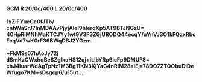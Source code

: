 #### GCM R 20/0c/400 L 20/0c/400
**1xZiFYueCe0fJTb/**<br/>**cnhWaSrJ7InMDAAvPjyjAleI9hlerqXp5AT9BTJNGzU=**<br/>**40HpRiMNhMaKTCJYyfwt9V3F3ZGjURODQ44ecqY/uYnVJ3O1kFQzxRbcFcqVd7wK0rF36BWqDBJ2YGzm...**<br/><br/>
**+FkM9s07hAoJy72j**<br/>**dSmKzCWxhqBeSZgIkoHS12qj+iLIbYRp6icFp9DMUF8=**<br/>**chJ4luarWdAgTpNz1M3Bg11KN3KjYaG4nRIM28aIEjs78DO7ZTOObuDiDeWfugo7KM+sDsgcp6/u15ut...**
